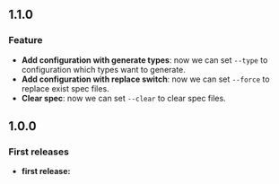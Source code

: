 ## 1.1.0

### Feature

- **Add configuration with generate types**: now we can set `--type` to configuration which types want to generate.
- **Add configuration with replace switch**: now we can set `--force` to replace exist spec files.
- **Clear spec**: now we can set `--clear` to clear spec files.

## 1.0.0

### First releases

- **first release:**
